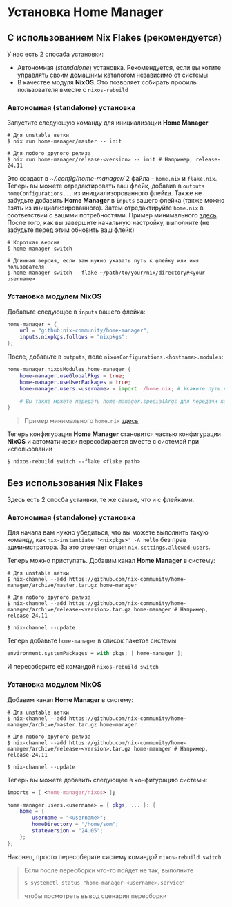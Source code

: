 # Установка Home Manager

## С использованием Nix Flakes (рекомендуется) <Badge type="tip" text="рекомендуется" />
У нас есть 2 спосаба установки:
 - Автономная (*standalone*) установка. Рекомендуется, если вы хотите управлять своим домашним каталогом независимо от системы
 - В качестве модуля **NixOS**. Это позволяет собирать профиль пользователя вместе с `nixos-rebuild`

### Автономная (standalone) установка <Badge type="tip" text="рекомендуется" />
Запустите следующую команду для инициализации **Home Manager**
```shell
# Для unstable ветки
$ nix run home-manager/master -- init

# Для любого другого релиза
$ nix run home-manager/release-<version> -- init # Например, release-24.11
```

Это создаст в *~/.config/home-manager/* 2 файла - `home.nix` и `flake.nix`. Теперь вы можете отредактировать ваш флейк, добавив в `outputs` `homeConfigurations...` из инициализорованного флейка. Также не забудьте добавить **Home Manager** в `inputs` вашего флейка (также можно взять из инициализированного). Затем отредактируйте `home.nix` в соответствии с вашими потребностями. Пример минимального [здесь](/home-manager/introduction#стартовая-точка).
После того, как вы завершите начальную настройку, выполните (не забудьте перед этим обновить ваш флейк)
```shell
# Короткая версия
$ home-manager switch

# Длинная версия, если вам нужно указать путь к флейку или имя пользователя
$ home-manager switch --flake ~/path/to/your/nix/directory#<your username>
```

### Установка модулем NixOS
Добавьте следующее в `inputs` вашего флейка:
```nix
home-manager = {
    url = "github:nix-community/home-manager";
    inputs.nixpkgs.follows = "nixpkgs";
};
```

После, добавьте в `outputs`, поле `nixosConfigurations.<hostname>.modules`:
```nix
home-manager.nixosModules.home-manager {
    home-manager.useGlobalPkgs = true;
    home-manager.useUserPackages = true;
    home-manager.users.<username> = import ./home.nix; # Укажите путь к вашему home.nix

    # Вы также можете передать home-manager.specialArgs для передачи каких либо аргументов в home.nix
}
```
> Пример минимального `home.nix` [здесь](/home-manager/introduction#стартовая-точка)

Теперь конфигурация **Home Manager** становится частью конфигурации **NixOS** и автоматически пересобирается вместе с системой при использовании
```shell
$ nixos-rebuild switch --flake <flake path>
```

## Без использования Nix Flakes
Здесь есть 2 спосба устанвки, те же самые, что и с флейками.

### Автономная (standalone) установка <Badge type="tip" text="рекомендуется" />
Для начала вам нужно убедиться, что вы можете выполнить такую команду, как `nix-instantiate '<nixpkgs>' -A hello` без прав администратора. За это отвечает опция [`nix.settings.allowed-users`](https://search.nixos.org/options?channel=unstable&show=nix.settings.allowed-users&from=0&size=50&sort=relevance&type=packages&query=nix.settings).

Теперь можно приступать. Добавим канал **Home Manager** в систему:
```shell
# Для unstable ветки
$ nix-channel --add https://github.com/nix-community/home-manager/archive/master.tar.gz home-manager

# Для любого другого релиза
$ nix-channel --add https://github.com/nix-community/home-manager/archive/release-<version>.tar.gz home-manager # Например, release-24.11

$ nix-channel --update
```

Теперь добавьте `home-manager` в список пакетов системы
```nix
environment.systemPackages = with pkgs; [ home-manager ];
```
И пересоберите её командой `nixos-rebuild switch`

### Установка модулем NixOS
Добавим канал **Home Manager** в систему:
```shell
# Для unstable ветки
$ nix-channel --add https://github.com/nix-community/home-manager/archive/master.tar.gz home-manager

# Для любого другого релиза
$ nix-channel --add https://github.com/nix-community/home-manager/archive/release-<version>.tar.gz home-manager # Например, release-24.11

$ nix-channel --update
```

Теперь вы можете добавить следующее в конфигурацию системы:
```nix
imports = [ <home-manager/nixos> ];

home-manager.users.<username> = { pkgs, ... }: {
    home = {
        username = "<username>";
        homeDirectory = "/home/som";
        stateVersion = "24.05";
    };
};
```

Наконец, просто пересоберите систему командой `nixos-rebuild switch`
> Если после пересборки что-то пойдет не так, выполните
> ```shell
> $ systemctl status "home-manager-<username>.service"
> ```
> чтобы посмотреть вывод сценария пересборки
